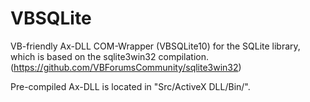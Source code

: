 # VBSQLite
VB-friendly Ax-DLL COM-Wrapper (VBSQLite10) for the SQLite library, which is based on the sqlite3win32 compilation. (https://github.com/VBForumsCommunity/sqlite3win32)

Pre-compiled Ax-DLL is located in "Src/ActiveX DLL/Bin/".

